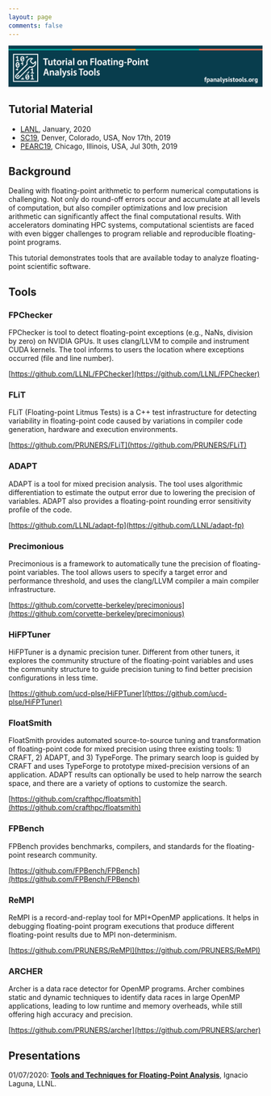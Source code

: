```yaml
---
layout: page
comments: false
---
```


<img src="img/tutorial-banner-5.png" alt="banner" style="width:1200px;" />

## Tutorial Material

- [LANL](/LANL), January, 2020
- [SC19](/sc19), Denver, Colorado, USA, Nov 17th, 2019
- [PEARC19](/pearc19), Chicago, Illinois, USA, Jul 30th, 2019


## Background

<!--
<p class="message">
</p>
-->

<p class="message">
Dealing with floating-point arithmetic to perform numerical computations is challenging. Not only do round-off errors occur and accumulate at all levels of computation, but also
compiler optimizations and low precision arithmetic can significantly affect the final computational results. With accelerators dominating HPC systems, computational scientists are faced with even bigger challenges to program reliable and reproducible floating-point programs. <br />

This tutorial demonstrates tools that are available today to analyze floating-point scientific software.
</p>

## Tools

### FPChecker

FPChecker is tool to detect floating-point exceptions (e.g.,
NaNs, division by zero) on NVIDIA GPUs. It uses clang/LLVM to compile and
instrument CUDA kernels. The tool informs to users the location where 
exceptions occurred (file and line number).

[https://github.com/LLNL/FPChecker](https://github.com/LLNL/FPChecker)

### FLiT

FLiT (Floating-point Litmus Tests) is a C++ test 
infrastructure for detecting variability in 
floating-point code caused by variations in 
compiler code generation, hardware and execution environments.

[https://github.com/PRUNERS/FLiT](https://github.com/PRUNERS/FLiT)


### ADAPT

ADAPT is a tool for mixed precision analysis. The tool uses 
algorithmic differentiation to estimate the output error due to 
lowering the precision of variables. ADAPT also provides a floating-point 
rounding error sensitivity profile of the code. 

[https://github.com/LLNL/adapt-fp](https://github.com/LLNL/adapt-fp)

### Precimonious

Precimonious is a framework to automatically tune
the precision of floating-point variables. The tool allows users to specify
a target error and performance threshold, and uses the clang/LLVM compiler
a main compiler infrastructure.

[https://github.com/corvette-berkeley/precimonious](https://github.com/corvette-berkeley/precimonious)

### HiFPTuner

HiFPTuner is a dynamic precision tuner. Different from other tuners, it explores the community structure of the floating-point variables and uses the community structure to guide precision tuning to find better precision configurations in less time.

[https://github.com/ucd-plse/HiFPTuner](https://github.com/ucd-plse/HiFPTuner) 

### FloatSmith

FloatSmith provides automated source-to-source tuning and transformation of floating-point code for mixed precision using three existing tools: 1) CRAFT, 2) ADAPT, and 3) TypeForge. The primary search loop is guided by CRAFT and uses TypeForge to prototype mixed-precision versions of an application. ADAPT results can optionally be used to help narrow the search space, and there are a variety of options to customize the search.

[https://github.com/crafthpc/floatsmith](https://github.com/crafthpc/floatsmith)

### FPBench

FPBench provides benchmarks, compilers, and standards for the floating-point research community.

[https://github.com/FPBench/FPBench](https://github.com/FPBench/FPBench)

### ReMPI

ReMPI is a record-and-replay tool for MPI+OpenMP applications. It helps in debugging floating-point program
executions that produce different floating-point results due to MPI non-determinism.

[https://github.com/PRUNERS/ReMPI](https://github.com/PRUNERS/ReMPI)

### ARCHER

Archer is a data race detector for OpenMP programs.
Archer combines static and dynamic techniques to identify 
data races in large OpenMP applications, leading to low runtime 
and memory overheads, while still offering high accuracy and precision. 

[https://github.com/PRUNERS/archer](https://github.com/PRUNERS/archer)

## Presentations

01/07/2020:  [__Tools and Techniques for Floating-Point Analysis__](/slides/webinar-IDEAS-ilaguna.pdf), Ignacio Laguna, LLNL.

